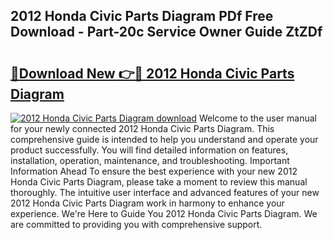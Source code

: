 ## 2012 Honda Civic Parts Diagram PDf Free Download - Part-20c Service Owner Guide ZtZDf

# <h2><a href="http://dfhqso7.blite.top/?on=2012+Honda+Civic+Parts+Diagram">🔗Download New 👉🔴 2012 Honda Civic Parts Diagram</a></h2>

[![2012 Honda Civic Parts Diagram download](https://i.imgur.com/lujVjoI.png)](http://dfhqso7.blite.top/?on=2012+Honda+Civic+Parts+Diagram)
Welcome to the user manual for your newly connected 2012 Honda Civic Parts Diagram. This comprehensive guide is intended to help you understand and operate your product successfully. You will find detailed information on features, installation, operation, maintenance, and troubleshooting. Important Information Ahead To ensure the best experience with your new 2012 Honda Civic Parts Diagram, please take a moment to review this manual thoroughly. The intuitive user interface and advanced features of your new 2012 Honda Civic Parts Diagram work in harmony to enhance your experience. We're Here to Guide You 2012 Honda Civic Parts Diagram. We are committed to providing you with comprehensive support.
